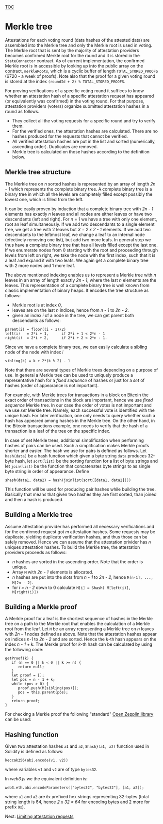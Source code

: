 [TOC](../README.md)

# Merkle tree

Attestations for each voting round (data hashes of the attested data) are assembled into the Merkle tree and only the Merkle root is used in voting. The Merkle root that is sent by the majority of attestation providers becomes confirmed Merkle root for the round and it is stored in the `StateConnector` contract. As of current implementation, the confirmed Merkle root is in accessible by looking up into the public array on the contract, `merkleRoots`, which is a cyclic buffer of length `TOTAL_STORED_PROOFS` (6720 - a week of proofs). Note also that the proof for a given voting round is stored at the index `(roundId + 2) % TOTAL_STORED_PROOFS`.

For proving verifications of a specific voting round it suffices to know whether an attestation hash of a specific attestation request has appeared (or equivalently was confirmed) in the voting round.
For that purpose, attestation providers (voters) organize submitted attestation hashes in a round as follows.

- They collect all the voting requests for a specific round and try to verify them.
- For the verified ones, the attestation hashes are calculated. There are no hashes produced for the requests that cannot be verified.
- All verified attestation hashes are put in the list and sorted (numerically, ascending order). Duplicates are removed.
- Merkle tree is calculated on those hashes according to the definition below.

## Merkle tree structure

The Merkle tree on _n_ sorted hashes is represented by an array of length _2n - 1_ which represents the complete binary tree. A complete binary tree is a binary tree in which all the levels are completely filled except possibly the lowest one, which is filled from the left.

It can be easily proven by induction that a complete binary tree with _2n - 1_ elements has exactly _n_ leaves and all nodes are either leaves or have two descendants (left and right). For _n = 1_ we have a tree with only one element, root an leaf simultaneously. If we add two descendants to a single element tree, we get a tree with 2 leaves but _3 = 2 x 2 - 1_ elements. If we add two descendants to the leftmost leaf, we change a leaf to an internal node (efectively removing one list), but add two more leafs. In general step we thus have a complete binary tree that has all levels filled except the last one. If we enumerate nodes from 0 starting with the root and proceeding through levels from left on right, we take the node with the first index, such that it is a leaf and expand it with two leafs. We again get a complete binary tree with 2 more nodes and 1 more leaf.

The above mentioned indexing enables us to represent a Merkle tree with _n_ leaves in an array of length exactly _2n - 1_, where the last _n_ elements are the leaves. This representation of a complete binary tree is well known from classic implementation of binary heaps. It encodes the tree structure as follows:

- Merkle root is at index _0_,
- leaves are on the last _n_ indices, hence from _n - 1_ to _2n - 2_.
- given an index _i_ of a node in the tree, we can get parent both descendants as follows:
```
parent(i) = floor((i - 1)/2)
left(i)   = 2*i + 1,      if 2*i + 1 < 2*n - 1
right(i)  = 2*i + 2,      if 2*i + 2 < 2*n - 1.
```

Since we have a complete binary tree, we can easily calculate a sibling node of the node with index _i_

```
sibling(k) = k + 2*(k % 2) - 1
```

Note that there are several types of Merkle trees depending on a purpose of use. In general a Merkle tree can be used to uniquely produce a representative hash for a _fixed sequence_ of hashes or just for a _set_ of hashes (order of appearance is not important).

For example, with Merkle trees for transactions in a block on Bitcoin the exact order of transactions in the block are important, hence we use _fixed sequence_ Merkle tree. In our case the order of votes is not important and we use _set_ Merkle tree. Namely, each successful vote is identified with the unique hash. For later verification, one only needs to query whether such a hash has appeared among hashes in the Merkle tree. On the other hand, in the Bitcoin transactions example, one needs to verify that the hash of a transaction is a leaf of the tree on the specific index.

In case of set Merkle trees, additional simplification when performing hashes of pairs can be used. Such a simplification makes Merkle proofs shorter and easier. The hash we use for pairs is defined as follows. Let `hash(data)` be a hash function which given a byte string `data` produces 32-byte hash, let `sort(list)` be the sorting function for a list of byte strings and let `join(list)` be the function that concatenates byte strings to as single byte string in order of appearance. Define

```
shash(data1, data2) = hash(joinlist(sort([data1, data2])))
```


This function will be used for producing pair hashes while building the tree. Basically that means that given two hashes they are first sorted, than joined and then a hash is produced.

## Building a Merkle tree

Assume attestation provider has performed all necessary verifications and for the confirmed request got _m_ attestation hashes. Some requests may be duplicate, yielding duplicate verification hashes, and thus those can be safely removed. Hence we can assume that the attestation privider has _n_ uniques attestation hashes. To build the Merkle tree, the attestation providers proceeds as follows:

- _n_ hashes are sorted in the ascending order. Note that the order is unique.
- Array `M` with _2n - 1_ elements is allocated.
- _n_ hashes are put into the slots from _n - 1_ to _2n - 2_, hence `M[n-1], ..., M[2n - 2]`.
- for _i = n - 2_ down to 0 calculate `M[i] = Shash( M[left(i)], M[right(i)])`

## Building a Merkle proof

A Merkle proof for a leaf is the shortest sequence of hashes in the Merkle tree on a path to the Merkle root that enables the calculation of a Merkle root from the leaf. Let `M` be an array representing a Merkle tree on _n_ leaves with _2n - 1_ nodes defined as above. Note that the attestation hashes appear on indices _n-1_ to _2n - 2_ and are sorted. Hence the _k_-th hash appears on the index _n - 1 + k_. The Merkle proof for _k_-th hash can be calculated by using the following code:
```
getProof(k) {
   if (n == 0 || k < 0 || k >= n) {
      return null;
   }
   let proof = [];
   let pos = n - 1 + k;
   while (pos > 0) {
      proof.push(M[sibling(pos)]);
      pos = this.parent(pos);
   }
   return proof;
}
```

For checking a Merkle proof the following "standard" [Open Zepplin library](https://github.com/OpenZeppelin/openzeppelin-contracts/blob/master/contracts/utils/cryptography/MerkleProof.sol) can be used:

## Hashing function

Given two attestation hashes `a1` and `a2`, `Shash}(a1, a2)` function used in Solidity is defined as follows:
```
keccak256(abi.encode(v1, v2)) 
```
where variables `v1` and `v2` are of type `bytes32`.

In _web3.js_ we the equivalent definition is:

```
web3.eth.abi.encodeParameters(["bytes32", "bytes32"], [a1, a2]);
```

where `a1` and `a2` are `0x` prefixed hex strings representing 32-bytes (total string length is 64, hence _2 x 32 = 64_ for encoding bytes and 2 more for prefix `0x`).

Next: [Limiting attestation requests](./attestation-limiter.md)